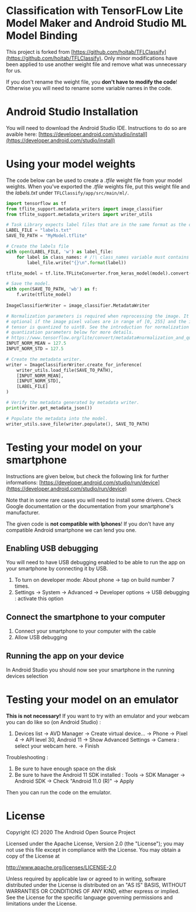 # Classification with TensorFLow Lite Model Maker and Android Studio ML Model Binding

This project is forked from [https://github.com/hoitab/TFLClassify](https://github.com/hoitab/TFLClassify). Only minor modifications have been applied to use another weight file and remove what was unnecessary for us.

If you don't rename the weight file, you **don't have to modify the code**! Otherwise you will need to rename some variable names in the code. 

# Android Studio Installation

You will need to download the Android Studio IDE. Instructions to do so are avaible here: [https://developer.android.com/studio/install](https://developer.android.com/studio/install)

# Using your model weights

The code below can be used to create a _.tfile_ weight file from your model weights.
When you've exported the _.tfile_ weights file, put this weight file and the _labels.txt_ under `TFLClassify/app/src/main/ml/`.

```python
import tensorflow as tf
from tflite_support.metadata_writers import image_classifier
from tflite_support.metadata_writers import writer_utils

# Task Library expects label files that are in the same format as the one below.
LABEL_FILE = "labels.txt"
SAVE_TO_PATH = "MyModel.tflite"

# Create the labels file
with open(LABEL_FILE, 'w') as label_file:
    for label in class_names: # /!\ class_names variable must contains the names of the labels you have.
        label_file.write("{}\n".format(label))

tflite_model = tf.lite.TFLiteConverter.from_keras_model(model).convert()

# Save the model.
with open(SAVE_TO_PATH, 'wb') as f:
    f.write(tflite_model)
    
ImageClassifierWriter = image_classifier.MetadataWriter

# Normalization parameters is required when reprocessing the image. It is
# optional if the image pixel values are in range of [0, 255] and the input
# tensor is quantized to uint8. See the introduction for normalization and
# quantization parameters below for more details.
# https://www.tensorflow.org/lite/convert/metadata#normalization_and_quantization_parameters)
INPUT_NORM_MEAN = 127.5
INPUT_NORM_STD = 127.5

# Create the metadata writer.
writer = ImageClassifierWriter.create_for_inference(
    writer_utils.load_file(SAVE_TO_PATH),
    [INPUT_NORM_MEAN],
    [INPUT_NORM_STD],
    [LABEL_FILE]
)

# Verify the metadata generated by metadata writer.
print(writer.get_metadata_json())

# Populate the metadata into the model.
writer_utils.save_file(writer.populate(), SAVE_TO_PATH)
```

# Testing your model on your smartphone

Instructions are given below, but check the following link for further informations: [https://developer.android.com/studio/run/device](https://developer.android.com/studio/run/device)

Note that in some rare cases you will need to install some drivers. Check Google documentation or the documentation from your smartphone's manufacturer.

The given code is **not compatible with Iphones**! If you don't have any compatible Android smartphone we can lend you one.

## Enabling USB debugging

You will need to have USB debugging enabled to be able to run the app on your smartphone by connecting it by USB.

1. To turn on developer mode: About phone -> tap on build number 7 times.
2. Settings -> System -> Advanced -> Developer options -> USB debugging : activate this option

## Connect the smartphone to your computer 

1. Connect your smartphone to your computer with the cable
2. Allow USB debugging

## Running the app on your device

In Android Studio you should now see your smartphone in the running devices selection

# Testing your model on an emulator

**This is not necessary!** If you want to try with an emulator and your webcam you can do like so (on Android Studio) :

1. Devices list -> AVD Manager -> Create virtual device... -> Phone -> Pixel 4 -> API level 30, Android 11 -> Show Advanced Settings -> Camera : select your webcam here. -> Finish

Troubleshooting :

1. Be sure to have enough space on the disk
2. Be sure to have the Android 11 SDK installed : Tools -> SDK Manager -> Android SDK -> Check "Android 11.0 (R)" -> Apply

Then you can run the code on the emulator.

# License

 Copyright (C) 2020 The Android Open Source Project
 
 Licensed under the Apache License, Version 2.0 (the "License");
 you may not use this file except in compliance with the License.
 You may obtain a copy of the License at

http://www.apache.org/licenses/LICENSE-2.0
 
 Unless required by applicable law or agreed to in writing, software
 distributed under the License is distributed on an "AS IS" BASIS,
 WITHOUT WARRANTIES OR CONDITIONS OF ANY KIND, either express or implied.
 See the License for the specific language governing permissions and
 limitations under the License.